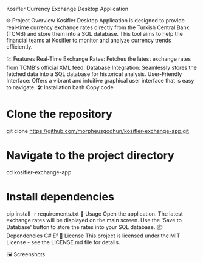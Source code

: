 Kosifler Currency Exchange Desktop Application

🌐 Project Overview
Kosifler Desktop Application is designed to provide real-time currency exchange rates directly from the Turkish Central Bank (TCMB) and store them into a SQL database. This tool aims to help the financial teams at Kosifler to monitor and analyze currency trends efficiently.

💹 Features
Real-Time Exchange Rates: Fetches the latest exchange rates from TCMB's official XML feed.
Database Integration: Seamlessly stores the fetched data into a SQL database for historical analysis.
User-Friendly Interface: Offers a vibrant and intuitive graphical user interface that is easy to navigate.
🛠️ Installation
bash
Copy code
# Clone the repository
git clone https://github.com/morpheusgodhun/kosifler-exchange-app.git

# Navigate to the project directory
cd kosifler-exchange-app

# Install dependencies
pip install -r requirements.txt
🚀 Usage
Open the application.
The latest exchange rates will be displayed on the main screen.
Use the 'Save to Database' button to store the rates into your SQL database.
📦 Dependencies
C#
Ef
📄 License
This project is licensed under the MIT License - see the LICENSE.md file for details.

🖼️ Screenshots
